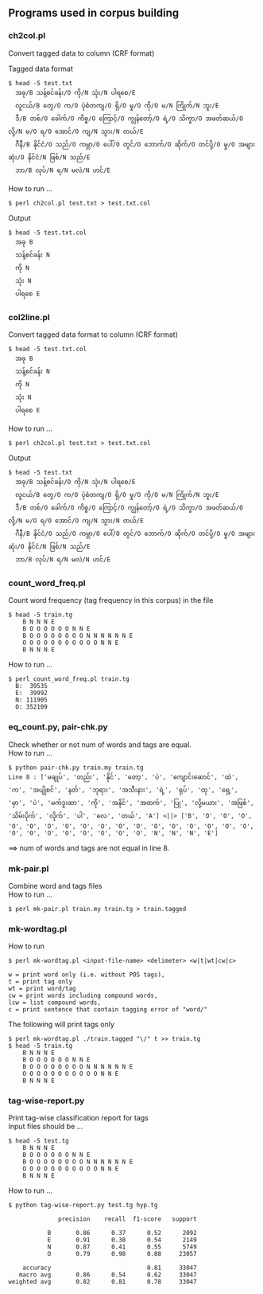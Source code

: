 ## Programs used in corpus building

### ch2col.pl

Convert tagged data to column (CRF format)
<br/>

Tagged data format
```
$ head -5 test.txt
  အခု/B သန့်စင်ခန်း/O ကို/N သုံး/N ပါရစေ/E
  လူငယ်/B တွေ/O က/O ပုံစံတကျ/O ရှိ/O မှု/O ကို/O မ/N ကြိုက်/N ဘူး/E
  ဒီ/B တစ်/O ခေါက်/O ကိစ္စ/O ကြောင့်/O ကျွန်တော့်/O ရဲ့/O သိက္ခာ/O အဖတ်ဆယ်/O လို့/N မ/O ရ/O အောင်/O ကျ/N သွား/N တယ်/E
  ဂီနီ/B နိုင်ငံ/O သည်/O ကမ္ဘာ/O ပေါ်/O တွင်/O ဘောက်/O ဆိုက်/O တင်ပို့/O မှု/O အများဆုံး/O နိုင်ငံ/N ဖြစ်/N သည်/E
  ဘာ/B လုပ်/N ရ/N မလဲ/N ဟင်/E
```
How to run ...
```
$ perl ch2col.pl test.txt > test.txt.col
```
Output
```
$ head -5 test.txt.col 
  အခု B
  သန့်စင်ခန်း N
  ကို N
  သုံး N
  ပါရစေ E
```

### col2line.pl

Convert tagged data format to column (CRF format) 
<br/>
```
$ head -5 test.txt.col 
  အခု B
  သန့်စင်ခန်း N
  ကို N
  သုံး N
  ပါရစေ E
```
How to run ...
```
$ perl ch2col.pl test.txt > test.txt.col
```
Output
```
$ head -5 test.txt
  အခု/B သန့်စင်ခန်း/O ကို/N သုံး/N ပါရစေ/E
  လူငယ်/B တွေ/O က/O ပုံစံတကျ/O ရှိ/O မှု/O ကို/O မ/N ကြိုက်/N ဘူး/E
  ဒီ/B တစ်/O ခေါက်/O ကိစ္စ/O ကြောင့်/O ကျွန်တော့်/O ရဲ့/O သိက္ခာ/O အဖတ်ဆယ်/O လို့/N မ/O ရ/O အောင်/O ကျ/N သွား/N တယ်/E
  ဂီနီ/B နိုင်ငံ/O သည်/O ကမ္ဘာ/O ပေါ်/O တွင်/O ဘောက်/O ဆိုက်/O တင်ပို့/O မှု/O အများဆုံး/O နိုင်ငံ/N ဖြစ်/N သည်/E
  ဘာ/B လုပ်/N ရ/N မလဲ/N ဟင်/E
```

### count_word_freq.pl

Count word frequency (tag frequency in this corpus) in the file
<br/>
```
$ head -5 train.tg
	B N N N E
	B O O O O O O N N E
	B O O O O O O O O N N N N N N E
	O O O O O O O O O O O N N E
	B N N N E
```
How to run ...
```
$ perl count_word_freq.pl train.tg
  B:  39535
  E:  39992
  N: 111905
  O: 352109
```

### eq_count.py, pair-chk.py

Check whether or not num of words and tags are equal.
<br/>
How to run ...
```
$ python pair-chk.py train.my train.tg
Line 8 : ['မချုပ်', 'တည်း', 'နိုင်', 'တော့', 'ပဲ', 'ကျောင်းဆောင်', 'ထဲ', 'က', 'အပျိုစင်', 'နတ်', 'ဘုရား', 'အသီးနား', 'ရဲ့', 'ရုပ်', 'ထု', 'ရှေ့', 'မှာ', 'ပဲ', 'မက်ဒူးဆာ', 'ကို', 'အနိုင်', 'အထက်', 'ပြု', 'လို့မယား', 'အဖြစ်', 'သိမ်းပိုက်', 'လိုက်', 'ပါ', 'လေ', 'တယ်', 'A'] <||> ['B', 'O', 'O', 'O', 'O', 'O', 'O', 'O', 'O', 'O', 'O', 'O', 'O', 'O', 'O', 'O', 'O', 'O', 'O', 'O', 'O', 'O', 'O', 'O', 'O', 'O', 'N', 'N', 'N', 'E']
```
==> num of words and tags are not equal in line 8.

### mk-pair.pl

Combine word and tags files <br/>
How to run ...
```
$ perl mk-pair.pl train.my train.tg > train.tagged
```

### mk-wordtag.pl

How to run
```
$ perl mk-wordtag.pl <input-file-name> <delimeter> <w|t|wt|cw|c> 
```
```
w = print word only (i.e. without POS tags), 
t = print tag only
wt = print word/tag
cw = print words including compound words,
lcw = list compound words, 
c = print sentence that contain tagging error of "word/" 
```
The following will print tags only
```
$ perl mk-wordtag.pl ./train.tagged "\/" t >> train.tg
$ head -5 train.tg
	B N N N E
	B O O O O O O N N E
	B O O O O O O O O N N N N N N E
	O O O O O O O O O O O N N E
	B N N N E
```

### tag-wise-report.py

Print tag-wise classification report for tags <br/>
Input files should be ...
```
$ head -5 test.tg
	B N N N E
	B O O O O O O N N E
	B O O O O O O O O N N N N N N E
	O O O O O O O O O O O N N E
	B N N N E
```
How to run ...
```
$ python tag-wise-report.py test.tg hyp.tg

              precision    recall  f1-score   support

           B       0.86      0.37      0.52      2092
           E       0.91      0.38      0.54      2149
           N       0.87      0.41      0.55      5749
           O       0.79      0.98      0.88     23057

    accuracy                           0.81     33047
   macro avg       0.86      0.54      0.62     33047
weighted avg       0.82      0.81      0.78     33047
```



